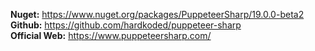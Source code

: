 <b>Nuget:</b> https://www.nuget.org/packages/PuppeteerSharp/19.0.0-beta2 <br/>
<b>Github:</b> https://github.com/hardkoded/puppeteer-sharp <br/>
<b>Official Web:</b> https://www.puppeteersharp.com/

